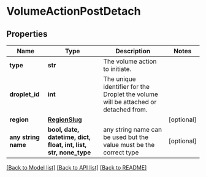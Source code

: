 # VolumeActionPostDetach


## Properties
Name | Type | Description | Notes
------------ | ------------- | ------------- | -------------
**type** | **str** | The volume action to initiate. | 
**droplet_id** | **int** | The unique identifier for the Droplet the volume will be attached or detached from. | 
**region** | [**RegionSlug**](RegionSlug.md) |  | [optional] 
**any string name** | **bool, date, datetime, dict, float, int, list, str, none_type** | any string name can be used but the value must be the correct type | [optional]

[[Back to Model list]](../README.md#documentation-for-models) [[Back to API list]](../README.md#documentation-for-api-endpoints) [[Back to README]](../README.md)


